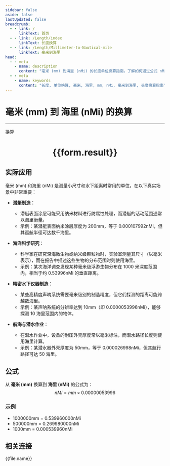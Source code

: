 ```yaml
---
sidebar: false
aside: false
lastUpdated: false
breadcrumb:
  - - link: /
      linkText: 首页
  - - link: /Length/index
      linkText: 长度换算
  - - link: /Length/Millimeter-to-Nautical-mile
      linkText: 毫米到海里
head:
  - - meta
    - name: description
      content: "毫米 (mm) 到海里 (nMi) 的长度单位换算指南。了解如何通过公式 nMi = mm × 0.00000053996 换算为海里。"
  - - meta
    - name: keywords
      content: "长度, 单位换算, 毫米, 海里, mm, nMi, 毫米到海里, 长度换算指南"
---
```

# 毫米 (mm) 到 海里 (nMi) 的换算
---
<script setup>
import { onMounted, reactive, inject, ref } from 'vue'
import { NButton, NForm, NFormItem, NInput, NInputNumber, NSelect, NCard, useMessage,NGrid ,NGi } from 'naive-ui'
import { defineClientComponent } from 'vitepress'
import { Length } from '../../files';

const convert = inject('convert')

const form = reactive({
  number: null,
  result: '',
})

const convertHandler = () => {
  if (form.number !== null && !isNaN(form.number)) {
    const convertedValue = parseFloat(form.number) * 0.00000053996
    form.result = `${form.number}mm = ${convertedValue.toFixed(9)}nMi`
  } else {
    form.result = '请输入有效的数值。'
  }
}
</script>

<n-form size="large" :model="form">
  <n-form-item label="毫米 (mm)">
    <n-input-number v-model:value="form.number" placeholder="输入毫米" style="width: 100%" />
  </n-form-item>
  <n-form-item>
    <n-button type="primary" @click="convertHandler" block>换算</n-button>
  </n-form-item>
</n-form>

<n-card  embedded :bordered="false" hoverable>
  <div  style="text-align:center">
    <h1>{{form.result}}</h1>
  </div>
</n-card>

## 实际应用

毫米 (mm) 和海里 (nMi) 是测量小尺寸和水下距离时常用的单位，在以下真实场景中非常重要：

- **潜艇制造**：
  - 潜艇表面涂层可能采用纳米材料进行防腐蚀处理，而潜艇的活动范围通常以海里衡量。
  - 示例：某潜艇表面纳米涂层厚度为 200mm，等于 0.000107992nMi，但其巡航半径可达数千海里。

- **海洋科学研究**：
  - 科学家在研究深海微生物或纳米级颗粒物时，实验室测量其尺寸（以毫米表示），而在报告中描述这些生物的分布范围时则使用海里。
  - 示例：某次海洋调查发现某种毫米级浮游生物分布在 1000 米深度范围内，相当于约 0.53996nMi 的垂直距离。

- **精密水下仪器制造**：
  - 某些高精度声呐系统需要毫米级别的制造精度，但它们探测的距离可能跨越数海里。
  - 示例：某声呐系统的分辨率达到 10mm（即 0.0000053996nMi），能够探测 10 海里范围内的物体。

- **航海与潜水作业**：
  - 在潜水作业中，设备的耐压外壳厚度常以毫米标注，而潜水路径长度则使用海里计算。
  - 示例：某潜水器外壳厚度为 50mm，等于 0.000026998nMi，但其航行路径可达 50 海里。

## 公式

从 **毫米 (mm)** 换算到 **海里 (nMi)** 的公式为：
$$ nMi = mm \times 0.00000053996 $$

### 示例
- 1000000mm = 0.539960000nMi
- 500000mm = 0.269980000nMi
- 1000mm = 0.000539960nMi

## 相关连接
<n-grid x-gap="12" :cols="4">
  <n-gi v-for="(file, index) in Length" :key="index">
    <n-button
      text
      tag="a"
      :href="file.path"
      type="primary"
    >
      {{file.name}}
    </n-button>
  </n-gi>
</n-grid>
